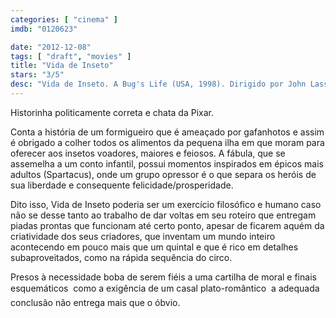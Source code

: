 ```yaml
---
categories: [ "cinema" ]
imdb: "0120623"

date: "2012-12-08"
tags: [ "draft", "movies" ]
title: "Vida de Inseto"
stars: "3/5"
desc: "Vida de Inseto. A Bug's Life (USA, 1998). Dirigido por John Lasseter, Andrew Stanton. Escrito por John Lasseter, Andrew Stanton, Joe Ranft, Andrew Stanton, Don McEnery, Bob Shaw, Geefwee Boedoe, Jason Katz, Jorgen Klubien. Com Dave Foley, Kevin Spacey, Julia Louis-Dreyfus, Hayden Panettiere, Phyllis Diller, Richard Kind, David Hyde Pierce, Joe Ranft, Denis Leary."
---
```

Historinha politicamente correta e chata da Pixar.

Conta a história de um formigueiro que é ameaçado por gafanhotos e assim é obrigado a colher todos os alimentos da pequena ilha em que moram para oferecer aos insetos voadores, maiores e feiosos. A fábula, que se assemelha a um conto infantil, possui momentos inspirados em épicos mais adultos (Spartacus), onde um grupo opressor é o que separa os heróis de sua liberdade e consequente felicidade/prosperidade.

Dito isso, Vida de Inseto poderia ser um exercício filosófico e humano caso não se desse tanto ao trabalho de dar voltas em seu roteiro que entregam piadas prontas que funcionam até certo ponto, apesar de ficarem aquém da criatividade dos seus criadores, que inventam um mundo inteiro acontecendo em pouco mais que um quintal e que é rico em detalhes subaproveitados, como na rápida sequência do circo.

Presos à necessidade boba de serem fiéis a uma cartilha de moral e finais esquemáticos  como a exigência de um casal plato-romântico  a adequada conclusão não entrega mais que o óbvio.

